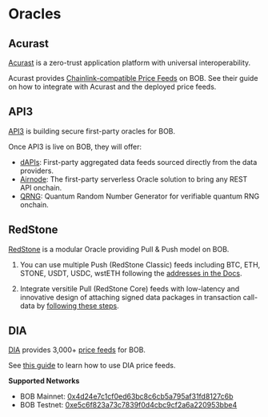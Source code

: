 # Oracles

## Acurast

[Acurast](https://acurast.com/) is a zero-trust application platform with universal interoperability.

Acurast provides [Chainlink-compatible Price Feeds](https://docs.acurast.com/integrations/evm/#chainlink-compatible-price-feeds) on BOB. See their guide on how to integrate with Acurast and the deployed price feeds.

## API3

[API3](https://api3.org/) is building secure first-party oracles for BOB.

Once API3 is live on BOB, they will offer:

- [dAPIs](https://docs.api3.org/guides/dapis/subscribing-managed-dapis/): First-party aggregated data feeds sourced directly from the data providers.
- [Airnode](https://docs.api3.org/guides/airnode/calling-an-airnode/): The first-party serverless Oracle solution to bring any REST API onchain.
- [QRNG](https://docs.api3.org/guides/qrng/): Quantum Random Number Generator for verifiable quantum RNG onchain.

<!-- TODO: Add addresses after API3 deploys -->

## RedStone

[RedStone](https://redstone.finance/) is a modular Oracle providing Pull & Push model on BOB.

1. You can use multiple Push (RedStone Classic) feeds including BTC, ETH, STONE, USDT, USDC, wstETH following the [addresses in the Docs](https://docs.redstone.finance/docs/smart-contract-devs/price-feeds).

2. Integrate versitile Pull (RedStone Core) feeds with low-latency and innovative design of attaching signed data packages in transaction call-data by [following these steps](https://docs.redstone.finance/docs/smart-contract-devs/get-started/redstone-core).

<!-- TODO: Add RedStone addresses -->

## DIA

[DIA](https://www.diadata.org/) provides 3,000+ [price feeds](https://www.diadata.org/app/price/) for BOB.

See [this guide](https://docs.diadata.org/introduction/intro-to-dia-oracles/access-the-oracle) to learn how to use DIA price feeds.

**Supported Networks**

- BOB Mainnet: [0x4d24e7c1cf0ed63bc8c6cb5a795af31fd8127c6b](https://explorer.gobob.xyz/address/0x4d24E7c1cF0ed63bc8c6cB5a795af31FD8127C6B)
- BOB Testnet: [0xe5c6f823a73c7839f0d4cbc9cf2a6a220953bbe4](https://testnet-explorer.gobob.xyz/address/0xE5c6f823A73c7839F0D4CBc9Cf2A6A220953bBE4)
